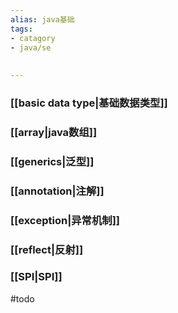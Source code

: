 ```yaml
---
alias: java基础
tags: 
- catagory
- java/se
    
  
---
```


### [[basic data type|基础数据类型]]
### [[array|java数组]]
### [[generics|泛型]]
### [[annotation|注解]]
### [[exception|异常机制]]
### [[reflect|反射]]
### [[SPI|SPI]]
#todo 